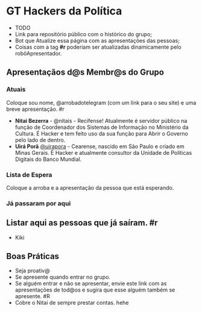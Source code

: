 # GT Hackers da Política

- TODO
 - Link para repositório público com o histórico do grupo;
 - Bot que Atualize essa página com as apresentações das pessoas;
  - Coisas com a tag **#r** poderiam ser atualizadas dinamicamente pelo robôApresentador.


## Apresentaçãos d@s Membr@s do Grupo

### Atuais
Coloque sou nome, @arrobadotelegram (com um link para o seu site) e uma breve apresentação. #r
- **Nitai Bezerra** - @nitais - Recifense! Atualmente é servidor público na função de Coordenador dos Sistemas de Informação no Ministério da Cultura. É Hacker e tem feito uso da sua função para Abrir o Governo pelo lado de dentro.
- **Uirá Porã** [@uirapora](http://mapa.cultura.ce.gov.br/agente/4/) - Cearense, nascido em São Paulo e criado em Minas Gerais. É Hacker e atualmente consultor da Unidade de Políticas Digitais do Banco Mundial.



### Lista de Espera
Coloque a arroba e a apresentação da pessoa que está esperando.


### Já passaram por aqui
Listar aqui as pessoas que já saíram. #r
- 
- Kiki



## Boas Práticas
- Seja proativ@
 - Se apresente quando entrar no grupo. 
 - Se alguém entrar e não se apresentar, envie este link  com as apresentações de tod@os e sugira que esse alguém também se apresente. #R
 - Cobre o Nitai de sempre prestar contas. hehe
